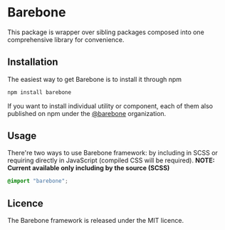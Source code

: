 # Barebone
This package is wrapper over sibling packages composed into one
comprehensive library for convenience.

## Installation
The easiest way to get Barebone is to install it through npm
```bash
npm install barebone
```

If you want to install individual utility or component, each of them
also published on npm under the [@barebone](//npmjs.com/~barebone) organization.

## Usage
There're two ways to use Barebone framework: by including in SCSS or
requiring directly in JavaScript (compiled CSS will be required).
**NOTE: Current available only including by the source (SCSS)**

```scss
@import "barebone";
```

## Licence
The Barebone framework is released under the MIT licence.
